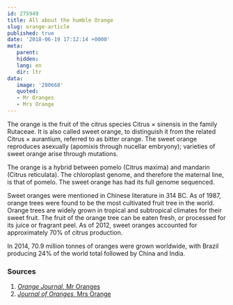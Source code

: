 ```yaml
---
id: 275949
title: All about the humble Orange
slug: orange-article
published: true
date: '2018-06-19 17:12:14 +0000'
meta:
   parent: 
   hidden: 
   lang: en
   dir: ltr
data:
   image: '280668'
   quoted:
   - Mr Oranges
   - Mrs Orange
---
```


The orange is the fruit of the citrus species Citrus &times; sinensis in the family Rutaceae. It is also called sweet orange, to distinguish it from the related Citrus &times; aurantium, referred to as bitter orange. The sweet orange reproduces asexually (apomixis through nucellar embryony); varieties of sweet orange arise through mutations.

The orange is a hybrid between pomelo (Citrus maxima) and mandarin (Citrus reticulata). The chloroplast genome, and therefore the maternal line, is that of pomelo. The sweet orange has had its full genome sequenced.

Sweet oranges were mentioned in Chinese literature in 314 BC. As of 1987, orange trees were found to be the most cultivated fruit tree in the world. Orange trees are widely grown in tropical and subtropical climates for their sweet fruit. The fruit of the orange tree can be eaten fresh, or processed for its juice or fragrant peel. As of 2012, sweet oranges accounted for approximately 70% of citrus production.

In 2014, 70.9 million tonnes of oranges were grown worldwide, with Brazil producing 24% of the world total followed by China and India.

<!--{% contentfor hero %}-->
### Sources

1. [<cite>Orange Journal</cite>, Mr Oranges](http://www.oranges.com)
2. [<cite>Journal of Oranges</cite>, Mrs Orange](http://www.oranges.co.uk)
<!--{% endcontentfor %}-->